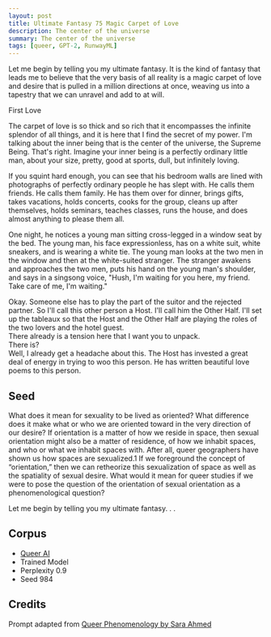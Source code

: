 ```yaml
---
layout: post
title: Ultimate Fantasy 75 Magic Carpet of Love
description: The center of the universe
summary: The center of the universe
tags: [queer, GPT-2, RunwayML]
---
```


Let me begin by telling you my ultimate fantasy. It is the kind of fantasy that leads me to believe that the very basis of all reality is a magic carpet of love and desire that is pulled in a million directions at once, weaving us into a tapestry that we can unravel and add to at will.

First Love

The carpet of love is so thick and so rich that it encompasses the infinite splendor of all things, and it is here that I find the secret of my power. I'm talking about the inner being that is the center of the universe, the Supreme Being. That's right. Imagine your inner being is a perfectly ordinary little man, about your size, pretty, good at sports, dull, but infinitely loving.

If you squint hard enough, you can see that his bedroom walls are lined with photographs of perfectly ordinary people he has slept with. He calls them friends. He calls them family. He has them over for dinner, brings gifts, takes vacations, holds concerts, cooks for the group, cleans up after themselves, holds seminars, teaches classes, runs the house, and does almost anything to please them all.

One night, he notices a young man sitting cross-legged in a window seat by the bed. The young man, his face expressionless, has on a white suit, white sneakers, and is wearing a white tie. The young man looks at the two men in the window and then at the white-suited stranger. The stranger awakens and approaches the two men, puts his hand on the young man's shoulder, and says in a singsong voice, "Hush, I'm waiting for you here, my friend. Take care of me, I'm waiting."

Okay. Someone else has to play the part of the suitor and the rejected partner. So I'll call this other person a Host. I'll call him the Other Half. I'll set up the tableaux so that the Host and the Other Half are playing the roles of the two lovers and the hotel guest.<br/>
There already is a tension here that I want you to unpack.<br/>
There is?<br/>
Well, I already get a headache about this. The Host has invested a great deal of energy in trying to woo this person. He has written beautiful love poems to this person.


## Seed

What does it mean for sexuality to be lived as oriented? What difference does it make what or who we are oriented toward in the very direction of our desire? If orientation is a matter of how we reside in space, then sexual orientation might also be a matter of residence, of how we inhabit spaces, and who or what we inhabit spaces with. After all, queer geographers have shown us how spaces are sexualized.1 If we foreground the concept of “orientation,” then we can retheorize this sexualization of space as well as the spatiality of sexual desire. What would it mean for queer studies if we were to pose the question of the orientation of sexual orientation as a phenomenological question?

Let me begin by telling you my ultimate fantasy. . .

## Corpus

- [Queer AI](/queerai)
- Trained Model
- Perplexity 0.9
- Seed 984

## Credits

Prompt adapted from [Queer Phenomenology by Sara Ahmed](https://www.dukeupress.edu/queer-phenomenology)
